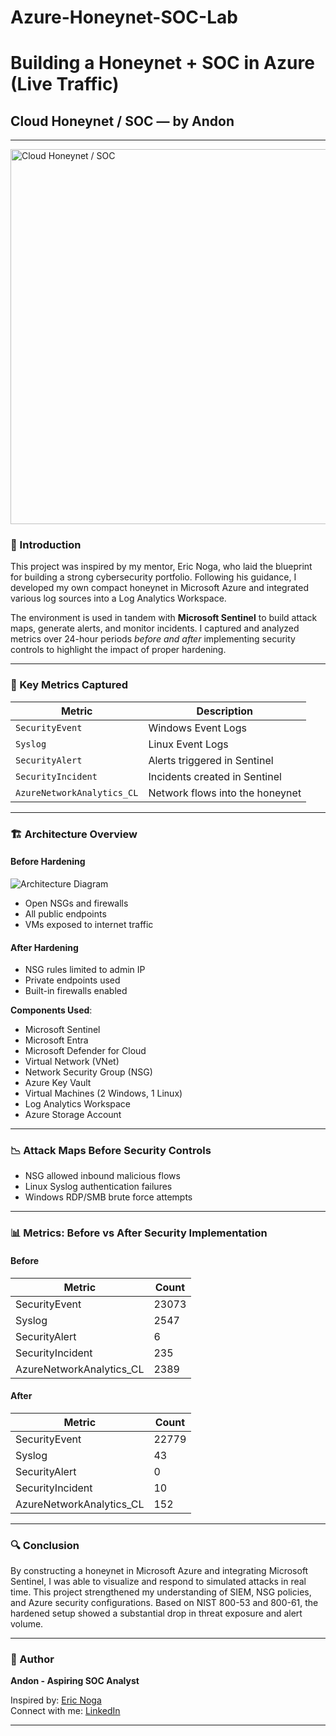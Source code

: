 # Azure-Honeynet-SOC-Lab
# Building a Honeynet + SOC in Azure (Live Traffic)  
## Cloud Honeynet / SOC — by Andon

---
<img src="https://github.com/user-attachments/assets/2f38616c-62fb-47ee-852d-b58b58e521fe" alt="Cloud Honeynet / SOC" width="600"/>



### 📘 Introduction

This project was inspired by my mentor, Eric Noga, who laid the blueprint for building a strong cybersecurity portfolio. Following his guidance, I developed my own compact honeynet in Microsoft Azure and integrated various log sources into a Log Analytics Workspace. 

The environment is used in tandem with **Microsoft Sentinel** to build attack maps, generate alerts, and monitor incidents. I captured and analyzed metrics over 24-hour periods *before and after* implementing security controls to highlight the impact of proper hardening.

---

### 🧩 Key Metrics Captured

| Metric | Description |
|--------|-------------|
| `SecurityEvent` | Windows Event Logs |
| `Syslog` | Linux Event Logs |
| `SecurityAlert` | Alerts triggered in Sentinel |
| `SecurityIncident` | Incidents created in Sentinel |
| `AzureNetworkAnalytics_CL` | Network flows into the honeynet |

---

### 🏗️ Architecture Overview

#### Before Hardening
![Architecture Diagram](https://github.com/user-attachments/assets/your-image-ID.png)

- Open NSGs and firewalls
- All public endpoints
- VMs exposed to internet traffic

#### After Hardening

- NSG rules limited to admin IP
- Private endpoints used
- Built-in firewalls enabled

**Components Used**:
- Microsoft Sentinel
- Microsoft Entra
- Microsoft Defender for Cloud
- Virtual Network (VNet)
- Network Security Group (NSG)
- Azure Key Vault
- Virtual Machines (2 Windows, 1 Linux)
- Log Analytics Workspace
- Azure Storage Account

---

### 📉 Attack Maps Before Security Controls

- NSG allowed inbound malicious flows
- Linux Syslog authentication failures
- Windows RDP/SMB brute force attempts

---

### 📊 Metrics: Before vs After Security Implementation

#### Before

| Metric | Count |
|--------|-------|
| SecurityEvent | 23073 |
| Syslog | 2547 |
| SecurityAlert | 6 |
| SecurityIncident | 235 |
| AzureNetworkAnalytics_CL | 2389 |

#### After

| Metric | Count |
|--------|-------|
| SecurityEvent | 22779 |
| Syslog | 43 |
| SecurityAlert | 0 |
| SecurityIncident | 10 |
| AzureNetworkAnalytics_CL | 152 |

---

### 🔍 Conclusion

By constructing a honeynet in Microsoft Azure and integrating Microsoft Sentinel, I was able to visualize and respond to simulated attacks in real time. This project strengthened my understanding of SIEM, NSG policies, and Azure security configurations. Based on NIST 800-53 and 800-61, the hardened setup showed a substantial drop in threat exposure and alert volume.

---

### 👤 Author

**Andon - Aspiring SOC Analyst**

Inspired by: [Eric Noga](https://www.linkedin.com/in/ericnoga/)  
Connect with me: [LinkedIn](https://www.linkedin.com/in/YOUR-LINK-HERE)

---

